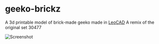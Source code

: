 # geeko-brickz
A 3d printable model of brick-made geeko made in [LeoCAD](https://www.leocad.org/)
A remix of the original set 30477

![Screenshot](https://github.com/lkocman/geeko-brickz/blob/master/screenshot.png)
